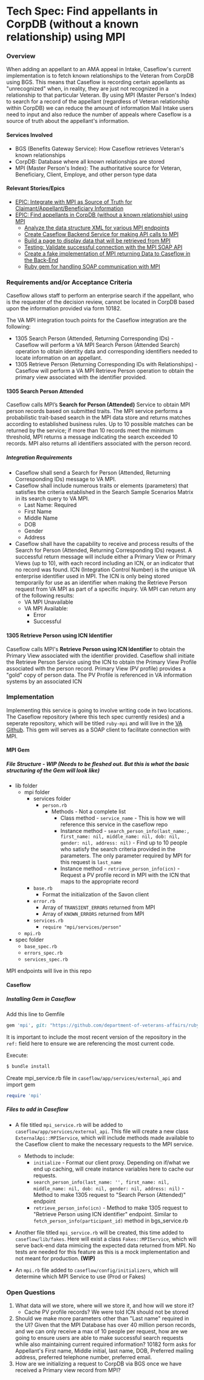 # Tech Spec: Find appellants in CorpDB (without a known relationship) using MPI

### Overview

When adding an appellant to an AMA appeal in Intake, Caseflow's current implementation is to fetch known relationships to the Veteran from CorpDB using BGS. This means that Caseflow is recording certain appellants as "unrecognized" when, in reality, they are just not recognized in a relationship to that particular Veteran. By using MPI (Master Person's Index) to search for a record of the appellant (regardless of Veteran relationship within CorpDB) we can reduce the amount of information Mail Intake users need to input and also reduce the number of appeals where Caseflow is a source of truth about the appellant's information. 

#### Services Involved
- BGS (Benefits Gateway Service): How Caseflow retrieves Veteran's known relationships
- CorpDB: Database where all known relationships are stored
- MPI (Master Person's Index): The authoritative source for Veteran, Beneficiary, Client, Employe, and other person type data

#### Relevant Stories/Epics
- [EPIC: Integrate with MPI as Source of Truth for Claimant/Appellant/Beneficiary Information](https://vajira.max.gov/browse/CASEFLOW-387)
- [EPIC: Find appellants in CorpDB (without a known relationship) using MPI](https://vajira.max.gov/browse/CASEFLOW-2147)
    - [Analyze the data structure XML for various MPI endpoints](https://vajira.max.gov/browse/CASEFLOW-2256)
    - [Create Caseflow Backend Service for making API calls to MPI](https://vajira.max.gov/browse/CASEFLOW-2272)
    - [Build a page to display data that will be retrieved from MPI](https://vajira.max.gov/browse/CASEFLOW-2255)
    - [Testing: Validate successful connection with the MPI SOAP API](https://vajira.max.gov/browse/CASEFLOW-2281)
    - [Create a fake implementation of MPI returning Data to Caseflow in the Back-End](https://vajira.max.gov/browse/CASEFLOW-2254)
    - [Ruby gem for handling SOAP communication with MPI](https://vajira.max.gov/browse/CASEFLOW-2271)

### Requirements and/or Acceptance Criteria

Caseflow allows staff to perform an enterprise search if the appellant, who is the requester of the decision review, cannot be located in CorpDB based upon the information provided via form 10182. 

The VA MPI integration touch points for the Caseflow integration are the following:
- 1305 Search Person (Attended, Returning Corresponding IDs) - Caseflow will perform a VA MPI Search Person (Attended Search) operation to obtain identity data and corresponding identifiers needed to locate information on an appellant.
- 1305 Retrieve Person (Returning Corresponding IDs with Relationships) - Caseflow will perform a VA MPI Retrieve Person operation to obtain the primary view associated with the identifier provided. 

#### 1305 Search Person Attended

Caseflow calls MPI’s **Search for Person (Attended)** Service to obtain MPI person records based on submitted traits. The MPI service performs a probabilistic trait-based search in the MPI data store and returns matches according to established business rules. Up to 10 possible matches can be returned by the service; if more than 10 records meet the minimum threshold, MPI returns a message indicating the search exceeded 10 records. MPI also returns all identifiers associated with the person record.

##### Integration Requirements

- Caseflow shall send a Search for Person (Attended, Returning Corresponding IDs) message to VA MPI.
- Caseflow shall include numerous traits or elements (parameters) that satisfies the criteria established in the Search Sample Scenarios Matrix in its search query to VA MPI. 
    - Last Name: Required
    - First Name
    - Middle Name
    - DOB
    - Gender
    - Address
- Caseflow shall have the capability to receive and process results of the Search for Person (Attended, Returning Corresponding IDs) request. A successful return message will include either a Primary View or Primary Views (up to 10), with each record including an ICN, or an indicator that no record was found. ICN (Integration Control Number) is the unique VA enterprise identifier used in MPI. The ICN is only being stored temporarily for use as an identifier when making the Retrieve Person request from VA MPI as part of a specific inquiry. VA MPI can return any of the following results:
    - VA MPI Unavailable
    - VA MPI Available:
        - Error
        - Successful

#### 1305 Retrieve Person using ICN Identifier

Caseflow calls MPI's **Retrieve Person using ICN Identifier** to obtain the Primary View associated with the identifier provided. Caseflow shall initiate the Retrieve Person Service using the ICN to obtain the Primary View Profile associated with the person record. Primary View (PV profile) provides a "gold" copy of person data. The PV Profile is referenced in VA information systems by an associated ICN
### Implementation

Implementing this service is going to involve writing code in two locations. The Caseflow repository (where this tech spec currently resides) and a seperate repository, which will be titled `ruby-mpi` and will live in the [VA Github](https://github.com/department-of-veterans-affairs). This gem will serves as a SOAP client to facilitate connection with MPI.

#### MPI Gem
##### File Structure - **WIP** (Needs to be fleshed out. But this is what the basic structuring of the Gem will look like)

- lib folder
    - mpi folder
        - services folder
            - `person.rb`
                -   Methods - Not a complete list
                    - Class method - `service_name` - This is how we will reference this service in the caseflow repo
                    - Instance method - `search_person_info(last_name:, first_name: nil, middle_name: nil, dob: nil, gender: nil, address: nil)` - Find up to 10 people who satisfy the search criteria provided in the parameters. The only parameter required by MPI for this request is `last_name`
                    - Instance method - `retrieve_person_info(icn)` - Request a PV profile record in MPI with the ICN that maps to the appropriate record
        - `base.rb`
            - Format the initialization of the Savon client
        - `error.rb`
            - Array of `TRANSIENT_ERRORS` returned from MPI
            - Array of `KNOWN_ERRORS` returned from MPI
        - `services.rb`
            - `require "mpi/services/person"`
    - `mpi.rb`
- spec folder
    - `base_spec.rb`
    - `errors_spec.rb`
    - `services_spec.rb`

MPI endpoints will live in this repo
#### Caseflow
##### Installing Gem in Caseflow

Add this line to Gemfile
```ruby
gem 'mpi', git: "https://github.com/department-of-veterans-affairs/ruby-mpi.git", ref: "latest-commit-hash"
```
It is important to include the most recent version of the repository in the `ref:` field here to ensure we are referencing the most current code. 

Execute:
```ruby
$ bundle install
```

Create mpi_service.rb file in `caseflow/app/services/external_api` and import gem
```ruby
require 'mpi'
```
##### Files to add in Caseflow

- A file titled `mpi_service.rb` will be added to `caseflow/app/services/external_api`. This file will create a new class `ExternalApi::MPIService`, which will include methods made available to the Caseflow client to make the necessary requests to the MPI service.
    - Methods to include:
        - `initialize` - Format our client proxy. Depending on if/what we end up caching, will create instance variables here to cache our requests. 
        - `search_person_info(last_name: '', first_name: nil, middle_name: nil, dob: nil, gender: nil, address: nil)` - Method to make 1305 request to "Search Person (Attended)" endpoint
        - `retrieve_person_info(icn)` - Method to make 1305 request to "Retrieve Person using ICN identifier" endpoint. Similar to `fetch_person_info(participant_id)` method in bgs_service.rb 

- Another file titled `mpi_service.rb` will be created, this time added to `caseflow/lib/fakes`. Here will exist a class `Fakes::MPIService`, which will serve back-end data mimicing the expected data returned from MPI. No tests are needed for this feature as this is a mock implementation and not meant for production. **(WIP)**

- An `mpi.rb` file added to `caseflow/config/initializers`, which will determine which MPI Service to use (Prod or Fakes)
### Open Questions

1. What data will we store, where will we store it, and how will we store it?
    - Cache PV profile records? We were told ICN should not be stored 
2. Should we make more parameters other than "Last name" required in the UI? Given that the MPI Database has over 40 million person records, and we can only receive a max of 10 people per request, how are we going to ensure users are able to make successful search requests while also maintaining current required information? 10182 form asks for Appellant's First name, Middle initial, last name, DOB, Preferred mailing address, preferred telephone number, preferred email. 
3. How are we initializing a request to CorpDB via BGS once we have received a Primary view record from MPI?